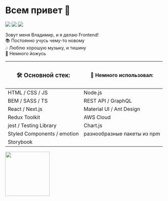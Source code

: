 # Всем привет 👋

<a target="_blank" href="https://t.me/ArtMan_8"><img src="https://img.shields.io/badge/Telegram-000000?style=plastic&logo=Telegram&labelColor=black"/></a>
<a target="_blank" href="https://www.linkedin.com/in/artman-888/"><img src="https://img.shields.io/badge/Linkedin-000000?style=plastic&logo=Linkedin&labelColor=black"/></a>
<a target="_blank" href="mailto:artman888@gmail.com"><img src="https://img.shields.io/badge/Gmail-000000?style=plastic&logo=Gmail&labelColor=black"/></a>

Зовут меня Владимир, и я делаю Frontend!<br>
📚 Постоянно учусь чему-то новому<br>
🎶 Люблю хорошую музыку, и тишину<br>
🧘 Немного йожусь


|<h3>🛠 Основной стек:</h3>      | <h4>🔨 Немного использовал:</h4>
|--------------------------------|--------------------------------------------
|HTML / CSS / JS                 |Node.js
|BEM / SASS / TS                 |REST API / GraphQL
|React / Next.js                 |Material UI / Ant Design
|Redux Toolkit                   |AWS Cloud
|jest / Testing Library          |Chart.js
|Styled Components / emotion     |разнообразные пакеты из npm
|Storybook                       |


<img height="140px" src="https://github-readme-stats.vercel.app/api?username=artman-8&hide_title=true&hide_border=true&show_icons=true&include_all_commits=true&count_private=true&line_height=21&text_color=000&icon_color=000&bg_color=52fa5a,52fa5a,4dfcff,2228ff&theme=graywhite" /><br>
